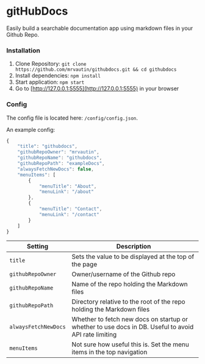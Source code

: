 # gitHubDocs

Easily build a searchable documentation app using markdown files in your Github Repo.

### Installation

1. Clone Repository: `git clone https://github.com/mrvautin/githubdocs.git && cd githubdocs`
2. Install dependencies: `npm install`
3. Start application: `npm start`
4. Go to  [http://127.0.0.1:5555](http://127.0.0.1:5555) in your browser

### Config

The config file is located here: `/config/config.json`.

An example config:

``` javascript
{
    "title": "githubdocs",
    "githubRepoOwner": "mrvautin",
    "githubRepoName": "githubdocs",
    "githubRepoPath": "exampleDocs",
    "alwaysFetchNewDocs": false,
    "menuItems": [
        {
            "menuTitle": "About",
            "menuLink": "/about"
        },
        {
            "menuTitle": "Contact",
            "menuLink": "/contact"
        }
    ]
}
```


|Setting|Description|
|--- |--- |
|`title`|Sets the value to be displayed at the top of the page|
|`githubRepoOwner`|Owner/username of the Github repo|
|`githubRepoName`|Name of the repo holding the Markdown files|
|`githubRepoPath`|Directory relative to the root of the repo holding the Markdown files|
|`alwaysFetchNewDocs`|Whether to fetch new docs on startup or whether to use docs in DB. Useful to avoid API rate limiting|
|`menuItems`|Not sure how useful this is. Set the menu items in the top navigation|